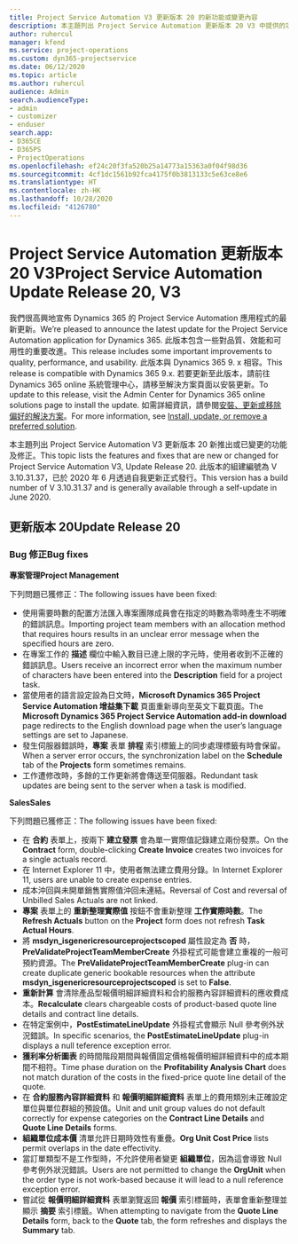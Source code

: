 ```yaml
---
title: Project Service Automation V3 更新版本 20 的新功能或變更內容
description: 本主題列出 Project Service Automation 更新版本 20 V3 中提供的功能和修正
author: ruhercul
manager: kfend
ms.service: project-operations
ms.custom: dyn365-projectservice
ms.date: 06/12/2020
ms.topic: article
ms.author: ruhercul
audience: Admin
search.audienceType:
- admin
- customizer
- enduser
search.app:
- D365CE
- D365PS
- ProjectOperations
ms.openlocfilehash: ef24c20f3fa520b25a14773a15363a0f04f98d36
ms.sourcegitcommit: 4cf1dc1561b92fca4175f0b3813133c5e63ce8e6
ms.translationtype: HT
ms.contentlocale: zh-HK
ms.lasthandoff: 10/28/2020
ms.locfileid: "4126780"
---
```

# <a name="project-service-automation-update-release-20-v3"></a><span data-ttu-id="244b0-103">Project Service Automation 更新版本 20 V3</span><span class="sxs-lookup"><span data-stu-id="244b0-103">Project Service Automation Update Release 20, V3</span></span>

<span data-ttu-id="244b0-104">我們很高興地宣佈 Dynamics 365 的 Project Service Automation 應用程式的最新更新。</span><span class="sxs-lookup"><span data-stu-id="244b0-104">We’re pleased to announce the latest update for the Project Service Automation application for Dynamics 365.</span></span> <span data-ttu-id="244b0-105">此版本包含一些對品質、效能和可用性的重要改進。</span><span class="sxs-lookup"><span data-stu-id="244b0-105">This release includes some important improvements to quality, performance, and usability.</span></span> <span data-ttu-id="244b0-106">此版本與 Dynamics 365 9. x 相容。</span><span class="sxs-lookup"><span data-stu-id="244b0-106">This release is compatible with Dynamics 365 9.x.</span></span> <span data-ttu-id="244b0-107">若要更新至此版本，請前往 Dynamics 365 online 系統管理中心，請移至解決方案頁面以安裝更新。</span><span class="sxs-lookup"><span data-stu-id="244b0-107">To update to this release, visit the Admin Center for Dynamics 365 online solutions page to install the update.</span></span> <span data-ttu-id="244b0-108">如需詳細資訊，請參閱[安裝、更新或移除偏好的解決方案](https://docs.microsoft.com/power-platform/admin/install-remove-preferred-solution)。</span><span class="sxs-lookup"><span data-stu-id="244b0-108">For more information, see [Install, update, or remove a preferred solution](https://docs.microsoft.com/power-platform/admin/install-remove-preferred-solution).</span></span>

<span data-ttu-id="244b0-109">本主題列出 Project Service Automation V3 更新版本 20 新推出或已變更的功能及修正。</span><span class="sxs-lookup"><span data-stu-id="244b0-109">This topic lists the features and fixes that are new or changed for Project Service Automation V3, Update Release 20.</span></span> <span data-ttu-id="244b0-110">此版本的組建編號為 V 3.10.31.37，已於 2020 年 6 月透過自我更新正式發行。</span><span class="sxs-lookup"><span data-stu-id="244b0-110">This version has a build number of V 3.10.31.37 and is generally available through a self-update in June 2020.</span></span>

## <a name="update-release-20"></a><span data-ttu-id="244b0-111">更新版本 20</span><span class="sxs-lookup"><span data-stu-id="244b0-111">Update Release 20</span></span>

### <a name="bug-fixes"></a><span data-ttu-id="244b0-112">Bug 修正</span><span class="sxs-lookup"><span data-stu-id="244b0-112">Bug fixes</span></span>

<span data-ttu-id="244b0-113">**專案管理**</span><span class="sxs-lookup"><span data-stu-id="244b0-113">**Project Management**</span></span>

<span data-ttu-id="244b0-114">下列問題已獲修正：</span><span class="sxs-lookup"><span data-stu-id="244b0-114">The following issues have been fixed:</span></span>

- <span data-ttu-id="244b0-115">使用需要時數的配置方法匯入專案團隊成員會在指定的時數為零時產生不明確的錯誤訊息。</span><span class="sxs-lookup"><span data-stu-id="244b0-115">Importing project team members with an allocation method that requires hours results in an unclear error message when the specified hours are zero.</span></span>
- <span data-ttu-id="244b0-116">在專案工作的 **描述** 欄位中輸入數目已達上限的字元時，使用者收到不正確的錯誤訊息。</span><span class="sxs-lookup"><span data-stu-id="244b0-116">Users receive an incorrect error when the maximum number of characters have been entered into the **Description** field for a project task.</span></span>
- <span data-ttu-id="244b0-117">當使用者的語言設定設為日文時，**Microsoft Dynamics 365 Project Service Automation 增益集下載** 頁面重新導向至英文下載頁面。</span><span class="sxs-lookup"><span data-stu-id="244b0-117">The **Microsoft Dynamics 365 Project Service Automation add-in download** page redirects to the English download page when the user’s language settings are set to Japanese.</span></span>
- <span data-ttu-id="244b0-118">發生伺服器錯誤時，**專案** 表單 **排程** 索引標籤上的同步處理標籤有時會保留。</span><span class="sxs-lookup"><span data-stu-id="244b0-118">When a server error occurs, the synchronization label on the **Schedule** tab of the **Projects** form sometimes remains.</span></span>
- <span data-ttu-id="244b0-119">工作遭修改時，多餘的工作更新將會傳送至伺服器。</span><span class="sxs-lookup"><span data-stu-id="244b0-119">Redundant task updates are being sent to the server when a task is modified.</span></span>

<span data-ttu-id="244b0-120">**Sales**</span><span class="sxs-lookup"><span data-stu-id="244b0-120">**Sales**</span></span>

<span data-ttu-id="244b0-121">下列問題已獲修正：</span><span class="sxs-lookup"><span data-stu-id="244b0-121">The following issues have been fixed:</span></span>

- <span data-ttu-id="244b0-122">在 **合約** 表單上，按兩下 **建立發票** 會為單一實際值記錄建立兩份發票。</span><span class="sxs-lookup"><span data-stu-id="244b0-122">On the **Contract** form, double-clicking **Create Invoice** creates two invoices for a single actuals record.</span></span>
- <span data-ttu-id="244b0-123">在 Internet Explorer 11 中，使用者無法建立費用分錄。</span><span class="sxs-lookup"><span data-stu-id="244b0-123">In Internet Explorer 11, users are unable to create expense entries.</span></span>
- <span data-ttu-id="244b0-124">成本沖回與未開單銷售實際值沖回未連結。</span><span class="sxs-lookup"><span data-stu-id="244b0-124">Reversal of Cost and reversal of Unbilled Sales Actuals are not linked.</span></span>
- <span data-ttu-id="244b0-125">**專案** 表單上的 **重新整理實際值** 按鈕不會重新整理 **工作實際時數**。</span><span class="sxs-lookup"><span data-stu-id="244b0-125">The **Refresh Actuals** button on the **Project** form does not refresh **Task Actual Hours**.</span></span>
- <span data-ttu-id="244b0-126">將 **msdyn_isgenericresourceprojectscoped** 屬性設定為 **否** 時，**PreValidateProjectTeamMemberCreate** 外掛程式可能會建立重複的一般可預約資源。</span><span class="sxs-lookup"><span data-stu-id="244b0-126">The **PreValidateProjectTeamMemberCreate** plug-in can create duplicate generic bookable resources when the attribute **msdyn_isgenericresourceprojectscoped** is set to **False**.</span></span>
- <span data-ttu-id="244b0-127">**重新計算** 會清除產品型報價明細詳細資料和合約服務內容詳細資料的應收費成本。</span><span class="sxs-lookup"><span data-stu-id="244b0-127">**Recalculate** clears chargeable costs of product-based quote line details and contract line details.</span></span>
- <span data-ttu-id="244b0-128">在特定案例中，**PostEstimateLineUpdate** 外掛程式會顯示 Null 參考例外狀況錯誤。</span><span class="sxs-lookup"><span data-stu-id="244b0-128">In specific scenarios, the **PostEstimateLineUpdate** plug-in displays a null teference exception error.</span></span>
- <span data-ttu-id="244b0-129">**獲利率分析圖表** 的時間階段期間與報價固定價格報價明細詳細資料中的成本期間不相符。</span><span class="sxs-lookup"><span data-stu-id="244b0-129">Time phase duration on the **Profitability Analysis Chart** does not match duration of the costs in the fixed-price quote line detail of the quote.</span></span>
- <span data-ttu-id="244b0-130">在 **合約服務內容詳細資料** 和 **報價明細詳細資料** 表單上的費用類別未正確設定單位與單位群組的預設值。</span><span class="sxs-lookup"><span data-stu-id="244b0-130">Unit and unit group values do not default correctly for expense categories on the **Contract Line Details** and **Quote Line Details** forms.</span></span>
- <span data-ttu-id="244b0-131">**組織單位成本價** 清單允許日期時效性有重疊。</span><span class="sxs-lookup"><span data-stu-id="244b0-131">**Org Unit Cost Price** lists permit overlaps in the date effectivity.</span></span>
- <span data-ttu-id="244b0-132">當訂單類型不是工作型時，不允許使用者變更 **組織單位**，因為這會導致 Null 參考例外狀況錯誤。</span><span class="sxs-lookup"><span data-stu-id="244b0-132">Users are not permitted to change the **OrgUnit** when the order type is not work-based because it will lead to a null reference exception error.</span></span>
- <span data-ttu-id="244b0-133">嘗試從 **報價明細詳細資料** 表單瀏覽返回 **報價** 索引標籤時，表單會重新整理並顯示 **摘要** 索引標籤。</span><span class="sxs-lookup"><span data-stu-id="244b0-133">When attempting to navigate from the **Quote Line Details** form, back to the **Quote** tab, the form refreshes and displays the **Summary** tab.</span></span>
